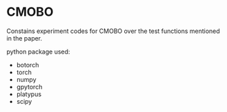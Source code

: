 # CMOBO
Constains experiment codes for CMOBO over the test functions mentioned in the paper.

python package used:
- botorch
- torch
- numpy
- gpytorch
- platypus
- scipy
